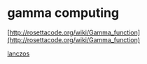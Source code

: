 # gamma computing

[http://rosettacode.org/wiki/Gamma_function](http://rosettacode.org/wiki/Gamma_function)

[lanczos](https://mrob.com/pub/ries/lanczos-gamma.html)
